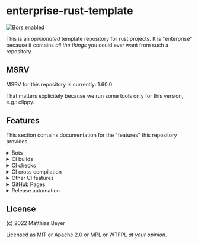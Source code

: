 # enterprise-rust-template

<!-- markdownlint-disable MD033 -->

[![Bors enabled](https://bors.tech/images/badge_small.svg)](https://app.bors.tech/repositories/46481)

This is an _opinionated_ template repository for rust projects.
It is "enterprise" because it contains _all the things_ you could ever want from
such a repository.

## MSRV

MSRV for this repository is currently: 1.60.0

That matters explicitely because we run some tools only for this version, e.g.:
clippy.

## Features

This section contains documentation for the "features" this repository provides.

<details>
<summary>
    Bots
</summary>

### Bors

[Bors is a GitHub bot](https://bors.tech)
that prevents merge skew / semantic merge conflicts, so when a developer
checks out the main branch, they can expect all the tests to pass
out-of-the-box.

### Dependabot

Dependabot is enabled so that dependencies are always up-to-date.

### Stalebot

Issues and PRs are automatically marked as stale by stalebot.
PRs are closed after some period of time, but issues are not.
</details>

<details>
<summary>
    CI builds
</summary>

Builds are done for the following distributions right now:

- [ ] alpine
- [ ] archlinux
- [ ] centos
- [ ] debian
- [ ] nixos
- [ ] RHEL
- [ ] static using musl
- [x] ubuntu
- [ ] yocto
</details>

<details>
<summary>
    CI checks
</summary>

The following checks are currently executed by CI:

- [x] tests
- [x] clippy
- [ ] coverage
- [x] cargo-deny
- [x] cargo-outdated
</details>

<details>
<summary>
    CI cross compilation
</summary>

The following targets are currently enabled for cross compilation:

- [ ] ARM
- [x] RISC-V
</details>

<details>
<summary>
    Other CI features
</summary>

The following features are implemented in CI that do not fit in above
sections:

- [x] caching
- [x] commits are linted using [gitlint](https://jorisroovers.com/gitlint/)
- [x] blocking of "!fixup"/"!squash" commits
- [ ] first-time contributor message
- [ ] automatic labeling
- [ ] automatic assigning issues/PRs
- [ ] automatic reviews
    - [ ] missspell checks
    - [ ] language checks
</details>

<details>
<summary>
    GitHub Pages
</summary>

GitHub Pages are used for

- [ ] Code documentation
- [ ] website (using zola)
</details>

<details>
<summary>
    Release automation
</summary>

Nothing is implemented for release automation yet.
</details>

## License

(c) 2022 Matthias Beyer

Licensed as MIT or Apache 2.0 or MPL or WTFPL _at your opinion_.
